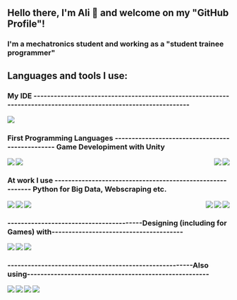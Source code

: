 ## Hello there, I'm Ali :muscle: and welcome on my "GitHub Profile"!

### I'm a mechatronics student and working as a "student trainee programmer"

## Languages and tools I use:
### My IDE ----------------------------------------------------------------------------------------------------------------
<img align="left" src="https://img.shields.io/badge/Visual%20Studio%20Code-0078d7.svg?style=for-the-badge&logo=visual-studio-code&logoColor=white" /><br >

### First Programming Languages ------------------------------------------------ Game Developiment with Unity
<img align="left" src="https://img.shields.io/badge/c-%2300599C.svg?style=for-the-badge&logo=c&logoColor=white" /><img align="left" src="https://img.shields.io/badge/c++-%2300599C.svg?style=for-the-badge&logo=c%2B%2B&logoColor=white" />

<img align="right" src="https://img.shields.io/badge/c%23-%23239120.svg?style=for-the-badge&logo=c-sharp&logoColor=white" /><img align="right" src="https://img.shields.io/badge/unity-%23000000.svg?style=for-the-badge&logo=unity&logoColor=white" /><br >

### At work I use ---------------------------------------------------------- Python for Big Data, Webscraping etc.
<img align="left" src="https://img.shields.io/badge/java-%23ED8B00.svg?style=for-the-badge&logo=java&logoColor=white" /><img align="left" src="https://img.shields.io/badge/spring-%236DB33F.svg?style=for-the-badge&logo=spring&logoColor=white" /><img align="left" src="https://img.shields.io/badge/postgres-%23316192.svg?style=for-the-badge&logo=postgresql&logoColor=white" />

<img align="right" src="https://img.shields.io/badge/numpy-%23013243.svg?style=for-the-badge&logo=numpy&logoColor=white" /><img align="right" src="https://img.shields.io/badge/pandas-%23150458.svg?style=for-the-badge&logo=pandas&logoColor=white" /><img align="right" src="https://img.shields.io/badge/python-3670A0?style=for-the-badge&logo=python&logoColor=ffdd54" /><br >

### ----------------------------------------Designing (including for Games) with---------------------------------------
<img align="left" src="https://img.shields.io/badge/blender-%23F5792A.svg?style=for-the-badge&logo=blender&logoColor=white" /><img align="left" src="https://img.shields.io/badge/adobeillustrator-%23FF9A00.svg?style=for-the-badge&logo=adobeillustrator&logoColor=white" /><img align="left" src="https://img.shields.io/badge/adobephotoshop-%2331A8FF.svg?style=for-the-badge&logo=adobephotoshop&logoColor=white" /><br >

### -------------------------------------------------------Also using------------------------------------------------------
<img align="left" src="https://img.shields.io/badge/docker-%230db7ed.svg?style=for-the-badge&logo=docker&logoColor=white" /><img align="left" src="https://img.shields.io/badge/git-%23F05033.svg?style=for-the-badge&logo=git&logoColor=white" />
<img align="left" src="https://img.shields.io/badge/github-%23121011.svg?style=for-the-badge&logo=github&logoColor=white" />
<img align="left" src="https://img.shields.io/badge/markdown-%23000000.svg?style=for-the-badge&logo=markdown&logoColor=white" />
